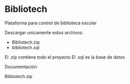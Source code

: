# Bibliotech
Plataforma para control de biblioteca escolar

Descargar unicamente estos archivos:

- Bibliotech.zip
- bibliotech.sql

El .zip contiene todo el proyecto
El .sql es la base de datos 

Documentación

Bibliotech.zip
